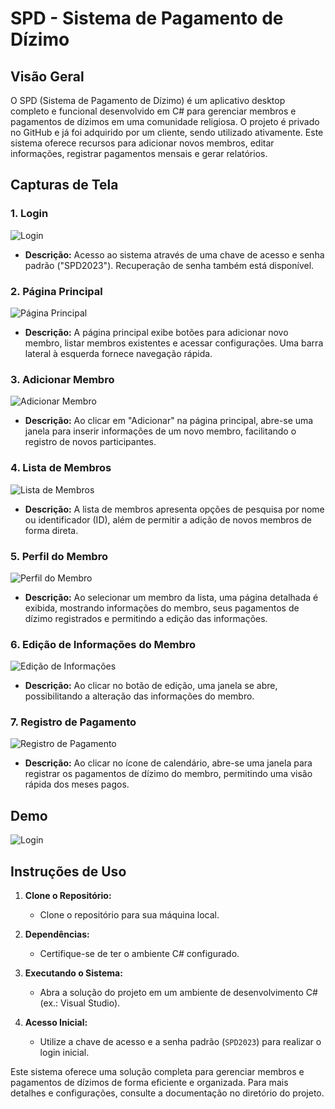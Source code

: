 # SPD - Sistema de Pagamento de Dízimo

## Visão Geral

O SPD (Sistema de Pagamento de Dízimo) é um aplicativo desktop completo e funcional desenvolvido em C# para gerenciar membros e pagamentos de dízimos em uma comunidade religiosa. O projeto é privado no GitHub e já foi adquirido por um cliente, sendo utilizado ativamente. Este sistema oferece recursos para adicionar novos membros, editar informações, registrar pagamentos mensais e gerar relatórios.

## Capturas de Tela

### 1. Login
![Login](login.png)

- **Descrição:** Acesso ao sistema através de uma chave de acesso e senha padrão ("SPD2023"). Recuperação de senha também está disponível.

### 2. Página Principal
![Página Principal](main.png)

- **Descrição:** A página principal exibe botões para adicionar novo membro, listar membros existentes e acessar configurações. Uma barra lateral à esquerda fornece navegação rápida.

### 3. Adicionar Membro
![Adicionar Membro](add.png)

- **Descrição:** Ao clicar em "Adicionar" na página principal, abre-se uma janela para inserir informações de um novo membro, facilitando o registro de novos participantes.

### 4. Lista de Membros
![Lista de Membros](list.png)

- **Descrição:** A lista de membros apresenta opções de pesquisa por nome ou identificador (ID), além de permitir a adição de novos membros de forma direta.

### 5. Perfil do Membro
![Perfil do Membro](perfil.png)

- **Descrição:** Ao selecionar um membro da lista, uma página detalhada é exibida, mostrando informações do membro, seus pagamentos de dízimo registrados e permitindo a edição das informações.

### 6. Edição de Informações do Membro
![Edição de Informações](edit.png)

- **Descrição:** Ao clicar no botão de edição, uma janela se abre, possibilitando a alteração das informações do membro.

### 7. Registro de Pagamento
![Registro de Pagamento](p.png)

- **Descrição:** Ao clicar no ícone de calendário, abre-se uma janela para registrar os pagamentos de dízimo do membro, permitindo uma visão rápida dos meses pagos.
## Demo
![Login](Demo.gif)

## Instruções de Uso

1. **Clone o Repositório:**
   - Clone o repositório para sua máquina local.

2. **Dependências:**
   - Certifique-se de ter o ambiente C# configurado.

3. **Executando o Sistema:**
   - Abra a solução do projeto em um ambiente de desenvolvimento C# (ex.: Visual Studio).

4. **Acesso Inicial:**
   - Utilize a chave de acesso e a senha padrão (`SPD2023`) para realizar o login inicial.

Este sistema oferece uma solução completa para gerenciar membros e pagamentos de dízimos de forma eficiente e organizada. Para mais detalhes e configurações, consulte a documentação no diretório do projeto.
